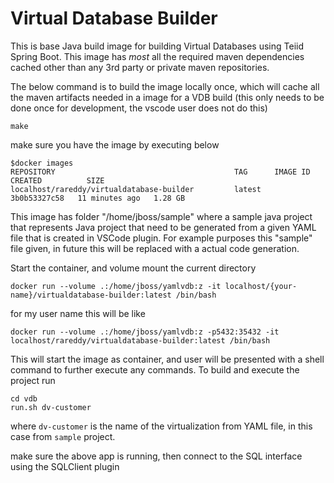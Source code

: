 # Virtual Database Builder

This is base Java build image for building Virtual Databases using Teiid Spring Boot. This image has _most_ all the required maven dependencies cached other than any 3rd party or private maven repositories.

The below command is to build the image locally once, which will cache all the maven artifacts needed in a image for a VDB build (this only needs to be done once for development, the vscode user does not do this)

```
make
```

make sure you have the image by executing below

```
$docker images
REPOSITORY                                        TAG      IMAGE ID       CREATED          SIZE
localhost/rareddy/virtualdatabase-builder         latest   3b0b53327c58   11 minutes ago   1.28 GB
```

This image has folder "/home/jboss/sample" where a sample java project that represents Java project that need to be generated from a given YAML file that is created in VSCode plugin. For example purposes this "sample" file given, in future this will be replaced with a actual code generation.

Start the container, and volume mount the current directory

```
docker run --volume .:/home/jboss/yamlvdb:z -it localhost/{your-name}/virtualdatabase-builder:latest /bin/bash
```

for my user name this will be like

```
docker run --volume .:/home/jboss/yamlvdb:z -p5432:35432 -it localhost/rareddy/virtualdatabase-builder:latest /bin/bash
```

This will start the image as container, and user will be presented with a shell command to further execute any commands. To build and execute the project run

```
cd vdb
run.sh dv-customer
```

where `dv-customer` is the name of the virtualization from YAML file, in this case from `sample` project.

make sure the above app is running, then connect to the SQL interface using the SQLClient plugin
